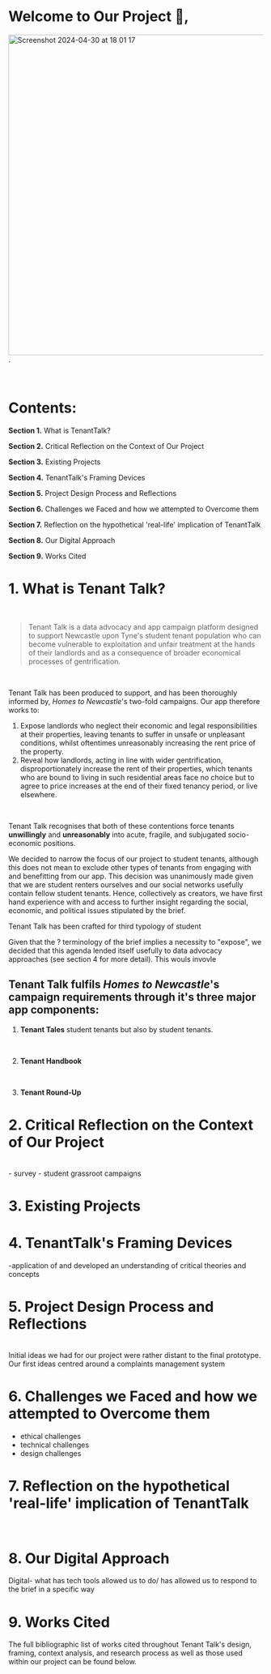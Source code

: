 # Welcome to Our Project 👋, 
<img width="633" alt="Screenshot 2024-04-30 at 18 01 17" src="https://github.com/NU-Digital-Cultures/Trout/assets/160641654/eaea86c6-9038-4fa2-b977-47e59f1a3ce7"> .


<br>

# Contents:
**Section 1.** What is TenantTalk?
<br>

**Section 2.** Critical Reflection on the Context of Our Project
<br>

**Section 3.** Existing Projects
<br>

**Section 4.** TenantTalk's Framing Devices
<br>

**Section 5.** Project Design Process and Reflections
<br>

**Section 6.** Challenges we Faced and how we attempted to Overcome them
<br>

**Section 7.** Reflection on the hypothetical 'real-life' implication of TenantTalk
<br>

**Section 8.** Our Digital Approach
<br>

**Section 9.** Works Cited
<br>

# 1. What is Tenant Talk?
<br>

> Tenant Talk is a data advocacy and app campaign platform designed to support Newcastle upon Tyne's student tenant population who can become vulnerable to exploitation and unfair treatment at the hands of their landlords and as a consequence of broader economical processes of gentrification.
<br>

Tenant Talk has been produced to support, and has been thoroughly informed by, *Homes to Newcastle*'s two-fold campaigns. Our app therefore works to:
<br>

1. Expose landlords who neglect their economic and legal responsibilities at their properties, leaving tenants to suffer in unsafe or unpleasant conditions, whilst oftentimes unreasonably increasing the rent price of the property.
2. Reveal how landlords, acting in line with wider gentrification, disproportionately increase the rent of their properties, which tenants who are bound to living in such residential areas face no choice but to agree to price increases at the end of their fixed tenancy period, or live elsewhere.
<br>

Tenant Talk recognises that both of these contentions force tenants **unwillingly** and **unreasonably** into acute, fragile, and subjugated socio-economic positions.
<br>

We decided to narrow the focus of our project to student tenants, although this does not mean to exclude other types of tenants from engaging with and benefitting from our app. This decision was unanimously made given that we are student renters ourselves and our social networks usefully contain fellow student tenants. Hence, collectively as creators, we have first hand experience with and access to further insight regarding the social, economic, and political issues stipulated by the brief. 
<br>

Tenant Talk has been crafted for third typology of student
<br>

Given that the ? terminology of the brief implies a necessity to "expose", we decided that this agenda lended itself usefully to data advocacy approaches (see section 4 for more detail). This wouls invovle

## Tenant Talk fulfils *Homes to Newcastle*'s campaign requirements through it's three major app components:
1. **Tenant Tales** student tenants but also by student tenants.
  <br>
  
2. **Tenant Handbook**
 <br>
 
3. **Tenant Round-Up**
   <br>


# 2. Critical Reflection on the Context of Our Project
<br>
- survey
- student grassroot campaigns

# 3. Existing Projects

# 4. TenantTalk's Framing Devices
-application of and developed an understanding of critical theories and concepts
<br>

# 5. Project Design Process and Reflections
<br>
Initial ideas we had for our project were rather distant to the final prototype. Our first ideas centred around a complaints management system

# 6. Challenges we Faced and how we attempted to Overcome them
- ethical challenges
- technical challenges
- design challenges
  <br>

# 7. Reflection on the hypothetical 'real-life' implication of TenantTalk
<br>

# 8. Our Digital Approach
Digital- what has tech tools allowed us to do/ has allowed us to respond to the brief in a specific way 
<br>

# 9. Works Cited
The full bibliographic list of works cited throughout Tenant Talk's design, framing, context analysis, and research process as well as those used within our project can be found below.
<br>



